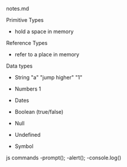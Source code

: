 notes.md

Primitive Types
- hold a space in memory

Reference Types
- refer to a place in memory


Data types

- String
	"a"
	"jump higher"
	"1"

- Numbers
	1


- Dates
- Boolean (true/false)
- Null
- Undefined
- Symbol



js commands
-prompt();
-alert();
-console.log()
